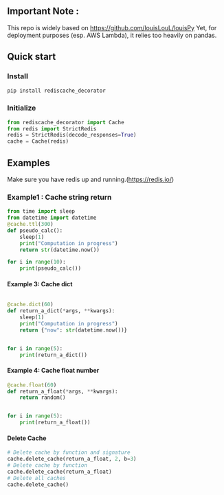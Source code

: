 ## Important Note :

This repo is widely based on https://github.com/louisLouL/louisPy
Yet, for deployment purposes (esp. AWS Lambda), it relies too heavily on pandas.

## Quick start

### Install
```bash
pip install rediscache_decorator
```

### Initialize
```python
from rediscache_decorator import Cache
from redis import StrictRedis
redis = StrictRedis(decode_responses=True)
cache = Cache(redis)
```
## Examples
Make sure you have redis up and running.(https://redis.io/)

### Example1 : Cache string return

```python
from time import sleep
from datetime import datetime
@cache.ttl(300)
def pseudo_calc():
    sleep(1)
    print("Computation in progress")
    return str(datetime.now())

for i in range(10):
    print(pseudo_calc())
```

#### Example 3: Cache dict
```python

@cache.dict(60)
def return_a_dict(*args, **kwargs):
    sleep(1)
    print("Computation in progress")
    return {"now": str(datetime.now())}


for i in range(5):
    print(return_a_dict())
```

#### Example 4: Cache float number
```python
@cache.float(60)
def return_a_float(*args, **kwargs):
    return random()


for i in range(5):
    print(return_a_float())
```

#### Delete Cache
```python
# Delete cache by function and signature
cache.delete_cache(return_a_float, 2, b=3) 
# Delete cache by function
cache.delete_cache(return_a_float)
# Delete all caches
cache.delete_cache()
```